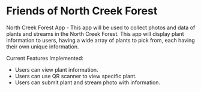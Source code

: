# Friends of North Creek Forest

North Creek Forest App - This app will be used to collect photos and data of plants and streams in the North Creek Forest. This app will display plant information to users, having a wide array of plants to pick from, each having their own unique information.

Current Features Implemented:
  - Users can view plant information.
  - Users can use QR scanner to view specific plant.
  - Users can submit plant and stream photo with information.
